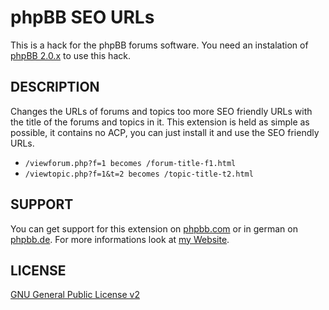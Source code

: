 # phpBB SEO URLs

This is a hack for the phpBB forums software. You need an instalation of <a href="https://github.com/phpbb/phpbb/tree/2.0.x">phpBB 2.0.x</a> to use this hack.

## DESCRIPTION
Changes the URLs of forums and topics too more SEO friendly URLs with the title of the forums and topics in it. This
extension is held as simple as possible, it contains no ACP, you can just install it and use the SEO friendly URLs.

* `/viewforum.php?f=1 becomes /forum-title-f1.html`
* `/viewtopic.php?f=1&t=2 becomes /topic-title-t2.html`

## SUPPORT
You can get support for this extension on <a href="https://www.phpbb.com/community/viewtopic.php?f=456&t=2288486">phpbb.com</a>
or in german on <a href="https://www.phpbb.de/community/viewtopic.php?f=48&t=92991">phpbb.de</a>. For more informations look at
<a href="https://tas2580.net/downloads/phpbb-seo-url/">my Website</a>.

## LICENSE
<a href="http://opensource.org/licenses/gpl-2.0.php">GNU General Public License v2</a>
